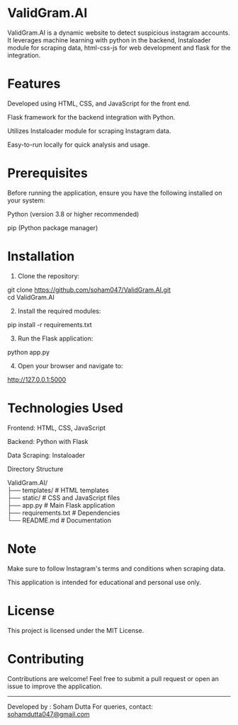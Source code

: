 # ValidGram.AI

ValidGram.AI is a dynamic website to detect suspicious instagram accounts. It leverages machine learning with python in the backend, Instaloader module for scraping data, html-css-js for web development and flask for the integration.

# Features

Developed using HTML, CSS, and JavaScript for the front end.

Flask framework for the backend integration with Python.

Utilizes Instaloader module for scraping Instagram data.

Easy-to-run locally for quick analysis and usage.


# Prerequisites

Before running the application, ensure you have the following installed on your system:

Python (version 3.8 or higher recommended)

pip (Python package manager)


# Installation

1. Clone the repository:

git clone https://github.com/soham047/ValidGram.AI.git  
cd ValidGram.AI


2. Install the required modules:

pip install -r requirements.txt


3. Run the Flask application:

python app.py


4. Open your browser and navigate to:

http://127.0.0.1:5000



# Technologies Used

Frontend: HTML, CSS, JavaScript

Backend: Python with Flask

Data Scraping: Instaloader


Directory Structure

ValidGram.AI/  
├── templates/         # HTML templates  
├── static/            # CSS and JavaScript files  
├── app.py             # Main Flask application  
├── requirements.txt   # Dependencies  
└── README.md          # Documentation

# Note

Make sure to follow Instagram's terms and conditions when scraping data.

This application is intended for educational and personal use only.


# License

This project is licensed under the MIT License.

# Contributing

Contributions are welcome! Feel free to submit a pull request or open an issue to improve the application.


---

Developed by : Soham Dutta
For queries, contact: sohamdutta047@gmail.com

